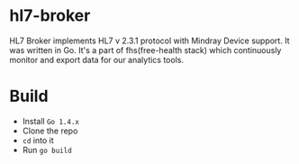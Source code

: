 # hl7-broker

HL7 Broker implements HL7 v 2.3.1 protocol with Mindray Device support. It was written in Go.
It's a part of fhs(free-health stack) which continuously monitor and export data for our analytics tools.

# Build

- Install `Go 1.4.x`
- Clone the repo
- `cd` into it
- Run `go build`
